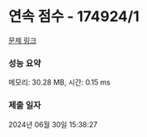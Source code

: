 # 연속 점수 - 174924/1 

[문제 링크](https://level.goorm.io/exam/174924/%EC%97%B0%EC%86%8D-%EC%A0%90%EC%88%98/quiz/1) 

### 성능 요약

메모리: 30.28 MB, 시간: 0.15 ms

### 제출 일자

2024년 06월 30일 15:38:27

